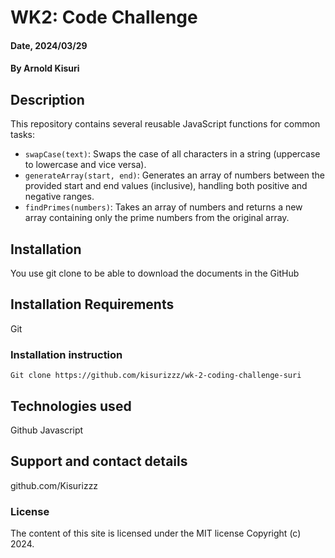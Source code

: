 # WK2: Code Challenge

#### Date, 2024/03/29

#### By Arnold Kisuri

## Description
This repository contains several reusable JavaScript functions for common tasks:

* `swapCase(text)`: Swaps the case of all characters in a string (uppercase to lowercase and vice versa).
* `generateArray(start, end)`: Generates an array of numbers between the provided start and end values (inclusive), handling both positive and negative ranges.
* `findPrimes(numbers)`: Takes an array of numbers and returns a new array containing only the prime numbers from the original array.

## Installation
You use git clone to be able to download the documents in the GitHub

## Installation Requirements
Git

### Installation instruction
```
Git clone https://github.com/kisurizzz/wk-2-coding-challenge-suri
```

## Technologies used
Github
Javascript

## Support and contact details
github.com/Kisurizzz

### License
The content of this site is licensed under the MIT license
Copyright (c) 2024.

